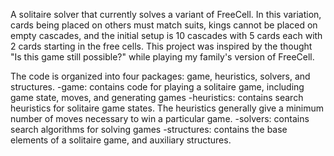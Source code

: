 A solitaire solver that currently solves a variant of FreeCell. In this variation, cards being placed on others must match suits, kings cannot be placed on empty cascades, and the initial setup is 10 cascades with 5 cards each with 2 cards starting in the free cells. This project was inspired by the thought "Is this game still possible?" while playing my family's version of FreeCell.

The code is organized into four packages: game, heuristics, solvers, and structures.
-game: 			contains code for playing a solitaire game, including game state, moves, and generating games
-heuristics:	contains search heuristics for solitaire game states. The heuristics generally give a minimum 				number of moves necessary to win a particular game.
-solvers:		contains search algorithms for solving games
-structures:	contains the base elements of a solitaire game, and auxiliary structures.